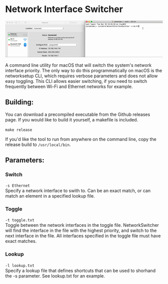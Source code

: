 # Network Interface Switcher
<p align="center"><img alt="demo gif" src="/demo.gif"/></p>  
A command line utility for macOS that will switch the system's network interface priority. The only way to do this programmatically on macOS is the networksetup CLI, which requires verbose parameters and does not allow easy toggling. This CLI allows easier switching, if you need to switch frequently between Wi-Fi and Ethernet networks for example.

## Building:
You can download a precompiled executable from the Github releases page. If you would like to build it yourself, a makefile is included.  

`make release`  

If you'd like the tool to run from anywhere on the command line, copy the release build to `/usr/local/bin`.

## Parameters:

### Switch
`-s Ethernet`  
Specify a network interface to swith to. Can be an exact match, or can match an element in a specified lookup file.

### Toggle
`-t toggle.txt`  
Toggle between the network interfaces in the toggle file. NetworkSwitcher will find the interface in the file with the highest priority, and switch to the next interface in the file. All interfaces specified in the toggle file must have exact matches.

### Lookup 
`-l lookup.txt`  
Specify a lookup file that defines shortcuts that can be used to shorhand the -s parameter. See lookup.txt for an example.